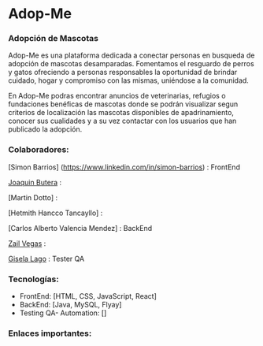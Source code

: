 # Adop-Me
### Adopción de Mascotas
Adop-Me es una plataforma dedicada a conectar personas en busqueda de adopción de mascotas desamparadas. Fomentamos el resguardo de perros y gatos ofreciendo a personas responsables la oportunidad de brindar cuidado, hogar y compromiso con las mismas, uniéndose a la comunidad.

En Adop-Me podras encontrar anuncios de veterinarias, refugios o fundaciones benéficas de mascotas donde se podrán visualizar segun criterios de localización las mascotas disponibles de apadrinamiento, conocer sus cualidades y a su vez contactar con los usuarios que han publicado la adopción. 

### **Colaboradores:** ###

[Simon Barrios] (https://www.linkedin.com/in/simon-barrios) : FrontEnd

[Joaquin Butera](https://www.linkedin.com/in/joaquin-butera) :

[Martin Dotto] :

[Hetmith Hancco Tancayllo] :

[Carlos Alberto Valencia Mendez] : BackEnd

[Zail Vegas](https://www.linkedin.com/in/zail-vegas) : 

[Gisela Lago](https://linkedin.com/in/giselalago) : Tester QA

### **Tecnologías:** ###
+ FrontEnd: [HTML, CSS, JavaScript, React]
+ BackEnd: [Java, MySQL, Flyay]
+ Testing QA- Automation: []
  

### **Enlaces importantes:** ###
